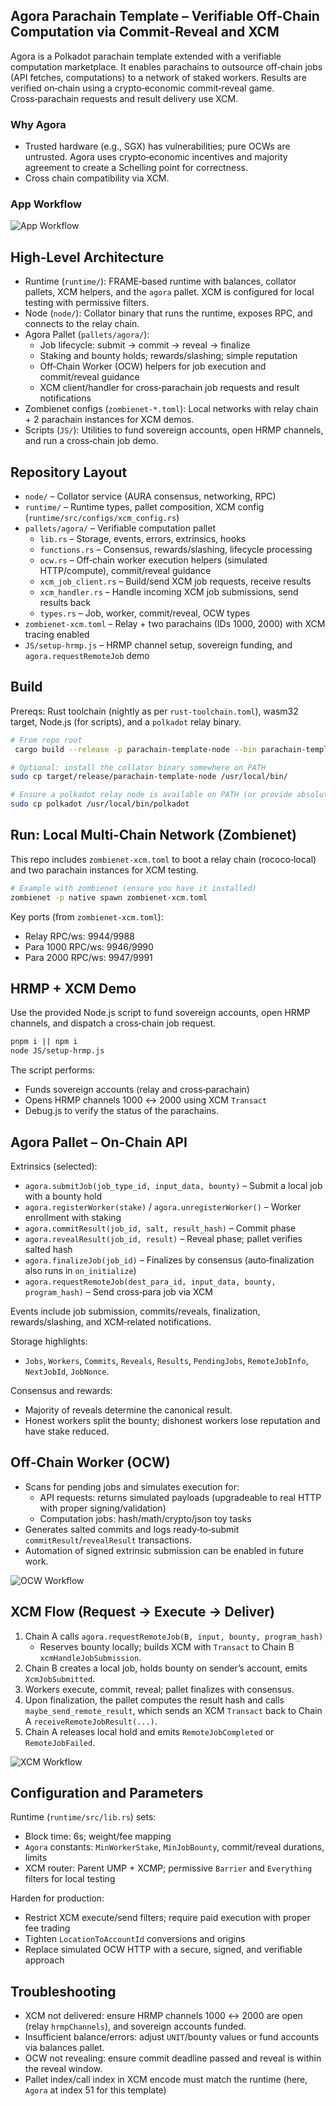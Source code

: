 ## Agora Parachain Template – Verifiable Off‑Chain Computation via Commit‑Reveal and XCM

Agora is a Polkadot parachain template extended with a verifiable computation marketplace. It enables parachains to outsource off‑chain jobs (API fetches, computations) to a network of staked workers. Results are verified on‑chain using a crypto‑economic commit‑reveal game. Cross‑parachain requests and result delivery use XCM.

### Why Agora
- Trusted hardware (e.g., SGX) has vulnerabilities; pure OCWs are untrusted. Agora uses crypto‑economic incentives and majority agreement to create a Schelling point for correctness.
- Cross chain compatibility via XCM.

### App Workflow

![App Workflow](assets/App_Workflow.png)

## High‑Level Architecture

- Runtime (`runtime/`): FRAME‑based runtime with balances, collator pallets, XCM helpers, and the `agora` pallet. XCM is configured for local testing with permissive filters.
- Node (`node/`): Collator binary that runs the runtime, exposes RPC, and connects to the relay chain.
- Agora Pallet (`pallets/agora/`):
  - Job lifecycle: submit -> commit -> reveal -> finalize
  - Staking and bounty holds; rewards/slashing; simple reputation
  - Off‑Chain Worker (OCW) helpers for job execution and commit/reveal guidance
  - XCM client/handler for cross‑parachain job requests and result notifications
- Zombienet configs (`zombienet-*.toml`): Local networks with relay chain + 2 parachain instances for XCM demos.
- Scripts (`JS/`): Utilities to fund sovereign accounts, open HRMP channels, and run a cross‑chain job demo.

## Repository Layout

- `node/` – Collator service (AURA consensus, networking, RPC)
- `runtime/` – Runtime types, pallet composition, XCM config (`runtime/src/configs/xcm_config.rs`)
- `pallets/agora/` – Verifiable computation pallet
  - `lib.rs` – Storage, events, errors, extrinsics, hooks
  - `functions.rs` – Consensus, rewards/slashing, lifecycle processing
  - `ocw.rs` – Off‑chain worker execution helpers (simulated HTTP/compute), commit/reveal guidance
  - `xcm_job_client.rs` – Build/send XCM job requests, receive results
  - `xcm_handler.rs` – Handle incoming XCM job submissions, send results back
  - `types.rs` – Job, worker, commit/reveal, OCW types
- `zombienet-xcm.toml` – Relay + two parachains (IDs 1000, 2000) with XCM tracing enabled
- `JS/setup-hrmp.js` – HRMP channel setup, sovereign funding, and `agora.requestRemoteJob` demo

## Build

Prereqs: Rust toolchain (nightly as per `rust-toolchain.toml`), wasm32 target, Node.js (for scripts), and a `polkadot` relay binary.

```bash
# From repo root
 cargo build --release -p parachain-template-node --bin parachain-template-node

# Optional: install the collator binary somewhere on PATH
sudo cp target/release/parachain-template-node /usr/local/bin/

# Ensure a polkadot relay node is available on PATH (or provide absolute path in Zombienet)
sudo cp polkadot /usr/local/bin/polkadot
```

## Run: Local Multi‑Chain Network (Zombienet)

This repo includes `zombienet-xcm.toml` to boot a relay chain (rococo‑local) and two parachain instances for XCM testing.

```bash
# Example with zombienet (ensure you have it installed)
zombienet -p native spawn zombienet-xcm.toml
```

Key ports (from `zombienet-xcm.toml`):
- Relay RPC/ws: 9944/9988
- Para 1000 RPC/ws: 9946/9990
- Para 2000 RPC/ws: 9947/9991

## HRMP + XCM Demo

Use the provided Node.js script to fund sovereign accounts, open HRMP channels, and dispatch a cross‑chain job request.

```bash
pnpm i || npm i
node JS/setup-hrmp.js
```

The script performs:
- Funds sovereign accounts (relay and cross‑parachain)
- Opens HRMP channels 1000 ↔ 2000 using XCM `Transact`
- Debug.js to verify the status of the parachains.

## Agora Pallet – On‑Chain API

Extrinsics (selected):
- `agora.submitJob(job_type_id, input_data, bounty)` – Submit a local job with a bounty hold
- `agora.registerWorker(stake)` / `agora.unregisterWorker()` – Worker enrollment with staking
- `agora.commitResult(job_id, salt, result_hash)` – Commit phase
- `agora.revealResult(job_id, result)` – Reveal phase; pallet verifies salted hash
- `agora.finalizeJob(job_id)` – Finalizes by consensus (auto‑finalization also runs in `on_initialize`)
- `agora.requestRemoteJob(dest_para_id, input_data, bounty, program_hash)` – Send cross‑para job via XCM

Events include job submission, commits/reveals, finalization, rewards/slashing, and XCM‑related notifications.

Storage highlights:
- `Jobs`, `Workers`, `Commits`, `Reveals`, `Results`, `PendingJobs`, `RemoteJobInfo`, `NextJobId`, `JobNonce`.

Consensus and rewards:
- Majority of reveals determine the canonical result.
- Honest workers split the bounty; dishonest workers lose reputation and have stake reduced.

## Off‑Chain Worker (OCW)

- Scans for pending jobs and simulates execution for:
  - API requests: returns simulated payloads (upgradeable to real HTTP with proper signing/validation)
  - Computation jobs: hash/math/crypto/json toy tasks
- Generates salted commits and logs ready‑to‑submit `commitResult`/`revealResult` transactions.
- Automation of signed extrinsic submission can be enabled in future work.

![OCW Workflow](assets/OCW_Workflow.png)

## XCM Flow (Request → Execute → Deliver)

1) Chain A calls `agora.requestRemoteJob(B, input, bounty, program_hash)`
   - Reserves bounty locally; builds XCM with `Transact` to Chain B `xcmHandleJobSubmission`.
2) Chain B creates a local job, holds bounty on sender’s account, emits `XcmJobSubmitted`.
3) Workers execute, commit, reveal; pallet finalizes with consensus.
4) Upon finalization, the pallet computes the result hash and calls `maybe_send_remote_result`,
   which sends an XCM `Transact` back to Chain A `receiveRemoteJobResult(...)`.
5) Chain A releases local hold and emits `RemoteJobCompleted` or `RemoteJobFailed`.

![XCM Workflow](assets/XCM_Workflow.png)

## Configuration and Parameters

Runtime (`runtime/src/lib.rs`) sets:
- Block time: 6s; weight/fee mapping
- `Agora` constants: `MinWorkerStake`, `MinJobBounty`, commit/reveal durations, limits
- XCM router: Parent UMP + XCMP; permissive `Barrier` and `Everything` filters for local testing

Harden for production:
- Restrict XCM execute/send filters; require paid execution with proper fee trading
- Tighten `LocationToAccountId` conversions and origins
- Replace simulated OCW HTTP with a secure, signed, and verifiable approach

## Troubleshooting

- XCM not delivered: ensure HRMP channels 1000 ↔ 2000 are open (relay `hrmpChannels`), and sovereign accounts funded.
- Insufficient balance/errors: adjust `UNIT`/bounty values or fund accounts via balances pallet.
- OCW not revealing: ensure commit deadline passed and reveal is within the reveal window.
- Pallet index/call index in XCM encode must match the runtime (here, `Agora` at index 51 for this template)
